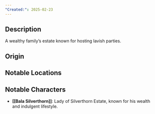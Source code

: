 ```yaml
---
"Created:": 2025-02-23
---
```

## **Description**

A wealthy family’s estate known for hosting lavish parties.

## **Origin**

## **Notable Locations**

## **Notable Characters**



- **[[Bala Silverthorn]]**: Lady of Silverthorn Estate, known for his wealth and indulgent lifestyle.